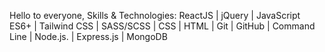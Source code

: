 Hello to everyone,
Skills & Technologies: ReactJS | jQuery | JavaScript ES6+ | Tailwind CSS | SASS/SCSS | CSS | HTML | Git | GitHub | Command Line | Node.js. | Express.js | MongoDB

<!---
ChrissQAng/ChrissQAng is a ✨ special ✨ repository because its `README.md` (this file) appears on your GitHub profile.
You can click the Preview link to take a look at your changes.
--->
